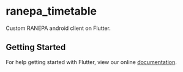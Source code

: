 # ranepa_timetable

Custom RANEPA android client on Flutter.

## Getting Started

For help getting started with Flutter, view our online
[documentation](https://flutter.io/).
